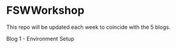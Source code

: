 FSWWorkshop
===========

This repo will be updated each week to coincide with the 5 blogs.

Blog 1 - Environment Setup
